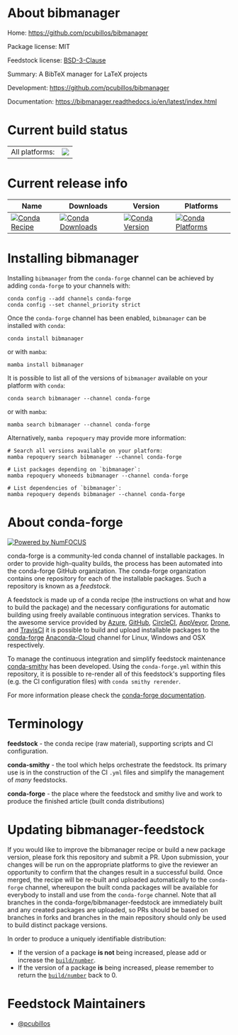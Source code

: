 About bibmanager
================

Home: https://github.com/pcubillos/bibmanager

Package license: MIT

Feedstock license: [BSD-3-Clause](https://github.com/conda-forge/bibmanager-feedstock/blob/main/LICENSE.txt)

Summary: A BibTeX manager for LaTeX projects

Development: https://github.com/pcubillos/bibmanager

Documentation: https://bibmanager.readthedocs.io/en/latest/index.html

Current build status
====================


<table><tr><td>All platforms:</td>
    <td>
      <a href="https://dev.azure.com/conda-forge/feedstock-builds/_build/latest?definitionId=11715&branchName=main">
        <img src="https://dev.azure.com/conda-forge/feedstock-builds/_apis/build/status/bibmanager-feedstock?branchName=main">
      </a>
    </td>
  </tr>
</table>

Current release info
====================

| Name | Downloads | Version | Platforms |
| --- | --- | --- | --- |
| [![Conda Recipe](https://img.shields.io/badge/recipe-bibmanager-green.svg)](https://anaconda.org/conda-forge/bibmanager) | [![Conda Downloads](https://img.shields.io/conda/dn/conda-forge/bibmanager.svg)](https://anaconda.org/conda-forge/bibmanager) | [![Conda Version](https://img.shields.io/conda/vn/conda-forge/bibmanager.svg)](https://anaconda.org/conda-forge/bibmanager) | [![Conda Platforms](https://img.shields.io/conda/pn/conda-forge/bibmanager.svg)](https://anaconda.org/conda-forge/bibmanager) |

Installing bibmanager
=====================

Installing `bibmanager` from the `conda-forge` channel can be achieved by adding `conda-forge` to your channels with:

```
conda config --add channels conda-forge
conda config --set channel_priority strict
```

Once the `conda-forge` channel has been enabled, `bibmanager` can be installed with `conda`:

```
conda install bibmanager
```

or with `mamba`:

```
mamba install bibmanager
```

It is possible to list all of the versions of `bibmanager` available on your platform with `conda`:

```
conda search bibmanager --channel conda-forge
```

or with `mamba`:

```
mamba search bibmanager --channel conda-forge
```

Alternatively, `mamba repoquery` may provide more information:

```
# Search all versions available on your platform:
mamba repoquery search bibmanager --channel conda-forge

# List packages depending on `bibmanager`:
mamba repoquery whoneeds bibmanager --channel conda-forge

# List dependencies of `bibmanager`:
mamba repoquery depends bibmanager --channel conda-forge
```


About conda-forge
=================

[![Powered by
NumFOCUS](https://img.shields.io/badge/powered%20by-NumFOCUS-orange.svg?style=flat&colorA=E1523D&colorB=007D8A)](https://numfocus.org)

conda-forge is a community-led conda channel of installable packages.
In order to provide high-quality builds, the process has been automated into the
conda-forge GitHub organization. The conda-forge organization contains one repository
for each of the installable packages. Such a repository is known as a *feedstock*.

A feedstock is made up of a conda recipe (the instructions on what and how to build
the package) and the necessary configurations for automatic building using freely
available continuous integration services. Thanks to the awesome service provided by
[Azure](https://azure.microsoft.com/en-us/services/devops/), [GitHub](https://github.com/),
[CircleCI](https://circleci.com/), [AppVeyor](https://www.appveyor.com/),
[Drone](https://cloud.drone.io/welcome), and [TravisCI](https://travis-ci.com/)
it is possible to build and upload installable packages to the
[conda-forge](https://anaconda.org/conda-forge) [Anaconda-Cloud](https://anaconda.org/)
channel for Linux, Windows and OSX respectively.

To manage the continuous integration and simplify feedstock maintenance
[conda-smithy](https://github.com/conda-forge/conda-smithy) has been developed.
Using the ``conda-forge.yml`` within this repository, it is possible to re-render all of
this feedstock's supporting files (e.g. the CI configuration files) with ``conda smithy rerender``.

For more information please check the [conda-forge documentation](https://conda-forge.org/docs/).

Terminology
===========

**feedstock** - the conda recipe (raw material), supporting scripts and CI configuration.

**conda-smithy** - the tool which helps orchestrate the feedstock.
                   Its primary use is in the construction of the CI ``.yml`` files
                   and simplify the management of *many* feedstocks.

**conda-forge** - the place where the feedstock and smithy live and work to
                  produce the finished article (built conda distributions)


Updating bibmanager-feedstock
=============================

If you would like to improve the bibmanager recipe or build a new
package version, please fork this repository and submit a PR. Upon submission,
your changes will be run on the appropriate platforms to give the reviewer an
opportunity to confirm that the changes result in a successful build. Once
merged, the recipe will be re-built and uploaded automatically to the
`conda-forge` channel, whereupon the built conda packages will be available for
everybody to install and use from the `conda-forge` channel.
Note that all branches in the conda-forge/bibmanager-feedstock are
immediately built and any created packages are uploaded, so PRs should be based
on branches in forks and branches in the main repository should only be used to
build distinct package versions.

In order to produce a uniquely identifiable distribution:
 * If the version of a package **is not** being increased, please add or increase
   the [``build/number``](https://docs.conda.io/projects/conda-build/en/latest/resources/define-metadata.html#build-number-and-string).
 * If the version of a package **is** being increased, please remember to return
   the [``build/number``](https://docs.conda.io/projects/conda-build/en/latest/resources/define-metadata.html#build-number-and-string)
   back to 0.

Feedstock Maintainers
=====================

* [@pcubillos](https://github.com/pcubillos/)

